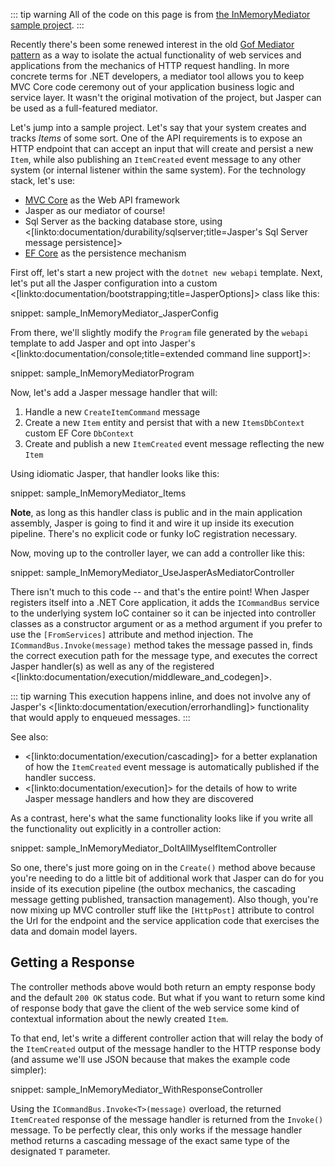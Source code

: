 <!--title:Jasper as a Mediator-->

::: tip warning
All of the code on this page is from [the InMemoryMediator sample project](https://github.com/JasperFx/JasperSamples/tree/master/InMemoryMediator).
:::

Recently there's been some renewed interest in the old [Gof Mediator pattern](https://en.wikipedia.org/wiki/Mediator_pattern) as a way to isolate
the actual functionality of web services and applications from the mechanics of HTTP request handling. In more concrete terms for .NET developers,
a mediator tool allows you to keep MVC Core code ceremony out of your application business logic and service layer. It wasn't the original motivation of the project,
but Jasper can be used as a full-featured mediator.


Let's jump into a sample project. Let's say that your system creates and tracks *Items* of some sort. One of the API requirements is to expose an HTTP
endpoint that can accept an input that will create and persist a new `Item`, while also publishing an `ItemCreated` event message to any other system
(or internal listener within the same system). For the technology stack, let's use:

* [MVC Core](https://docs.microsoft.com/en-us/aspnet/core/mvc/overview?view=aspnetcore-3.1) as the Web API framework
* Jasper as our mediator of course!
* Sql Server as the backing database store, using <[linkto:documentation/durability/sqlserver;title=Jasper's Sql Server message persistence]>
* [EF Core](https://docs.microsoft.com/en-us/ef/core/) as the persistence mechanism

First off, let's start a new project with the `dotnet new webapi` template. Next, let's put all the Jasper configuration into a
custom <[linkto:documentation/bootstrapping;title=JasperOptions]> class like this:

snippet: sample_InMemoryMediator_JasperConfig

From there, we'll slightly modify the `Program` file generated by the `webapi` template to add Jasper and opt
into Jasper's <[linkto:documentation/console;title=extended command line support]>:

snippet: sample_InMemoryMediatorProgram

Now, let's add a Jasper message handler that will:

1. Handle a new `CreateItemCommand` message
1. Create a new `Item` entity and persist that with a new `ItemsDbContext` custom EF Core `DbContext`
1. Create and publish a new `ItemCreated` event message reflecting the new `Item`

Using idiomatic Jasper, that handler looks like this:

snippet: sample_InMemoryMediator_Items

**Note**, as long as this handler class is public and in the main application assembly, Jasper is going
to find it and wire it up inside its execution pipeline. There's no explicit code or funky IoC registration necessary.


Now, moving up to the controller layer, we can add a controller like this:

snippet: sample_InMemoryMediator_UseJasperAsMediatorController

There isn't much to this code -- and that's the entire point! When Jasper registers itself into
a .NET Core application, it adds the `ICommandBus` service to the underlying system IoC container
so it can be injected into controller classes as a constructor argument or as a method argument
if you prefer to use the `[FromServices]` attribute and method injection. The `ICommandBus.Invoke(message)`
method takes the message passed in, finds the correct execution path for the message type, and
executes the correct Jasper handler(s) as well as any of the registered <[linkto:documentation/execution/middleware_and_codegen]>.

::: tip warning
This execution happens inline, and does not involve any of Jasper's <[linkto:documentation/execution/errorhandling]>
functionality that would apply to enqueued messages.
:::

See also:

 * <[linkto:documentation/execution/cascading]> for a better explanation of how the `ItemCreated`
event message is automatically published if the handler success.
* <[linkto:documentation/execution]> for the details of how to write Jasper message handlers and how they
are discovered

As a contrast, here's what the same functionality looks like if you write all the functionality out
explicitly in a controller action:

snippet: sample_InMemoryMediator_DoItAllMyselfItemController

So one, there's just more going on in the `Create()` method above because you're needing to do a little bit of
additional work that Jasper can do for you inside of its execution pipeline (the outbox mechanics, the cascading message getting published, transaction management).
Also though, you're now mixing up MVC controller stuff like the `[HttpPost]` attribute to control the
Url for the endpoint and the service application code that exercises the data and domain model layers.


## Getting a Response

The controller methods above would both return an empty response body and the default `200 OK` status code.
But what if you want to return some kind of response body that gave the client of the web service some
kind of contextual information about the newly created `Item`.

To that end, let's write a different controller action that will relay the body of the `ItemCreated`
output of the message handler to the HTTP response body (and assume we'll use JSON because that makes the
example code simpler):

snippet: sample_InMemoryMediator_WithResponseController

Using the `ICommandBus.Invoke<T>(message)` overload, the returned `ItemCreated` response
of the message handler is returned from the `Invoke()` message. To be perfectly clear, this only
works if the message handler method returns a cascading message of the exact same type of the
designated `T` parameter.
